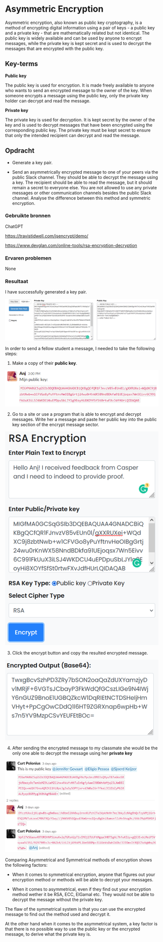# Asymmetric Encryption
Asymmetric encryption, also known as public key cryptography, is a method of encrypting digital information using a pair of keys - a public key and a private key - that are mathematically related but not identical. The public key is widely available and can be used by anyone to encrypt messages, while the private key is kept secret and is used to decrypt the messages that are encrypted with the public key.

## Key-terms
**Public key**

The public key is used for encryption. It is made freely available to anyone who wants to send an encrypted message to the owner of the key. When someone encrypts a message using the public key, only the private key holder can decrypt and read the message.

**Private key**

The private key is used for decryption. It is kept secret by the owner of the key and is used to decrypt messages that have been encrypted using the corresponding public key. The private key must be kept secret to ensure that only the intended recipient can decrypt and read the message.

## Opdracht
- Generate a key pair.

- Send an asymmetrically encrypted message to one of your peers via the public Slack channel. They should be able to decrypt the message using a key. The recipient should be able to read the message, but it should remain a secret to everyone else. You are not allowed to use any private messages or other communication channels besides the public Slack channel. Analyse the difference between this method and symmetric encryption.

### Gebruikte bronnen
ChatGPT

https://travistidwell.com/jsencrypt/demo/

https://www.devglan.com/online-tools/rsa-encryption-decryption

### Ervaren problemen
None

### Resultaat
I have successfully generated a key pair.

![Alt text](../00_includes/SEC-05-KeyPair.PNG)

In order to send a fellow student a message, I needed to take the following steps:

1. Make a copy of their **public key**.

![Alt text](../00_includes/SEC-05-AnjPublic.PNG)

2. Go to a site or use a program that is able to encrypt and decrypt messages. Write her a message and paste her public key into the public key section of the encrypt message sector.

![Alt text](../00_includes/SEC-05-MessageEncrypting.PNG)

3. Click the encrypt button and copy the resulted encrypted message.

![Alt text](../00_includes/SEC-05-EncryptedMessage.PNG)

4. After sending the encrypted message to my classmate she would be the only one able to decrypt the message using her **private key**

![Alt text](../00_includes/SEC-05-PublicKeyShare.PNG)

Comparing Asymmetrical and Symmetrical methods of encryption shows the following factors:

- When it comes to symmetrical encryption, anyone that figures out your encryption method or methods will be able to decrypt your messages.

- When it comes to asymmetrical, even if they find out your encryption method wether it be RSA, ECC, ElGamal etc. They would not be able to decrypt the message without the private key.

The flaw of the symmetrical system is that you can use the encrypted message to find out the method used and decrypt it.

At the other hand when it comes to the asymmetrical system, a key factor is that there is no possible way to use the public key or the encrypted message, to derive what the private key is.
